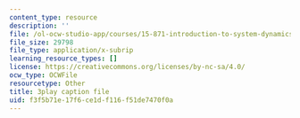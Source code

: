 ```yaml
---
content_type: resource
description: ''
file: /ol-ocw-studio-app/courses/15-871-introduction-to-system-dynamics-fall-2013/f3f5b71e17f6ce1df116f51de7470f0a_AnTwZVviXyY.srt
file_size: 29798
file_type: application/x-subrip
learning_resource_types: []
license: https://creativecommons.org/licenses/by-nc-sa/4.0/
ocw_type: OCWFile
resourcetype: Other
title: 3play caption file
uid: f3f5b71e-17f6-ce1d-f116-f51de7470f0a
---
```

